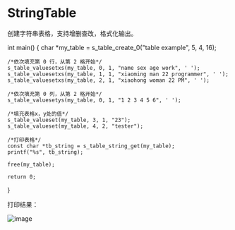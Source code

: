 # StringTable
创建字符串表格，支持增删查改，格式化输出。

int main()
{
    char *my_table = s_table_create_0("table example", 5, 4, 16);

    /*依次填充第 0 行，从第 2 格开始*/
    s_table_valuesetxs(my_table, 0, 1, "name sex age work", ' ');
    s_table_valuesetxs(my_table, 1, 1, "xiaoming man 22 programmer", ' ');
    s_table_valuesetxs(my_table, 2, 1, "xiaohong woman 22 PM", ' ');

    /*依次填充第 0 列，从第 2 格开始*/
    s_table_valuesetys(my_table, 0, 1, "1 2 3 4 5 6", ' ');

    /*填充表格x，y处的值*/
    s_table_valueset(my_table, 3, 1, "23");
    s_table_valueset(my_table, 4, 2, "tester");

    /*打印表格*/
    const char *tb_string = s_table_string_get(my_table);
    printf("%s", tb_string);

    free(my_table);

    return 0;
}

打印结果：

![image](https://user-images.githubusercontent.com/48472195/162560809-b593b2a0-5442-4ad8-a875-2437c1e11731.png)


